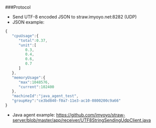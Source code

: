 ###Protocol
- Send UTF-8 encoded JSON to straw.imyoyo.net:8282  (UDP)
- JSON example: 
```javascript
{
   "cpuUsage":{
      "total":0.37,
      "unit":[
         0.3,
         0.4,
         0.6,
         0.7
      ]
   },
   "memoryUsage":{
      "max":1048576,
      "current":102400
   },
   "machineId":"java_agent_test",
   "groupKey":"ce3bd840-f0a7-11e3-ac10-0800200c9a66"
}
```
- Java agent example: https://github.com/imyoyo/straw-server/blob/master/app/receiver/UTF8StringSendingUdpClient.java

